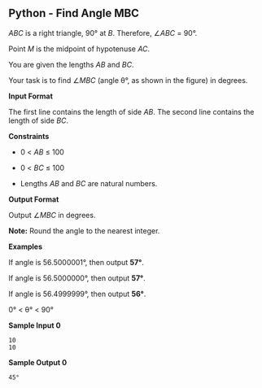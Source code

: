 ## Python - Find Angle MBC

*ABC* is a right triangle, 90° at *B*. Therefore, ∠*ABC* = 90°.

Point *M* is the midpoint of hypotenuse *AC*.

You are given the lengths *AB* and *BC*.

Your task is to find  ∠*MBC* (angle θ°, as shown in the figure) in degrees.

**Input Format**

The first line contains the length of side *AB*.
The second line contains the length of side *BC*.

**Constraints**

* 0 < *AB* ≤ 100

* 0 < *BC* ≤ 100

* Lengths *AB* and *BC* are natural numbers.

**Output Format**

Output  ∠*MBC* in degrees.

**Note:** Round the angle to the nearest integer.

**Examples**

If angle is 56.5000001°, then output **57°**.

If angle is 56.5000000°, then output **57°**.

If angle is 56.4999999°, then output **56°**.

0° < θ° < 90°

**Sample Input 0**

```
10
10
```

**Sample Output 0**

```
45°
```